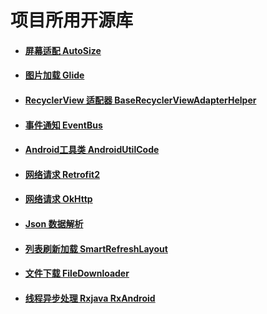 # 项目所用开源库
+ #### [屏幕适配 AutoSize](https://github.com/JessYanCoding/AndroidAutoSize)

+ #### [图片加载 Glide](https://github.com/bumptech/glide)

+ #### [RecyclerView 适配器 BaseRecyclerViewAdapterHelper](https://github.com/CymChad/BaseRecyclerViewAdapterHelper)

+ #### [事件通知 EventBus](https://github.com/greenrobot/EventBus)

+ #### [Android工具类 AndroidUtilCode](https://github.com/Blankj/AndroidUtilCode)

+ #### [网络请求 Retrofit2](https://github.com/square/retrofit)

+ #### [网络请求 OkHttp](https://github.com/square/okhttp)

+ #### [Json 数据解析](https://github.com/google/gson)

+ #### [列表刷新加载 SmartRefreshLayout](https://github.com/scwang90/SmartRefreshLayout)

+ #### [文件下载 FileDownloader](https://github.com/lingochamp/FileDownloader)

+ #### [线程异步处理 Rxjava RxAndroid](https://github.com/amitshekhariitbhu/RxJava2-Android-Samples)

